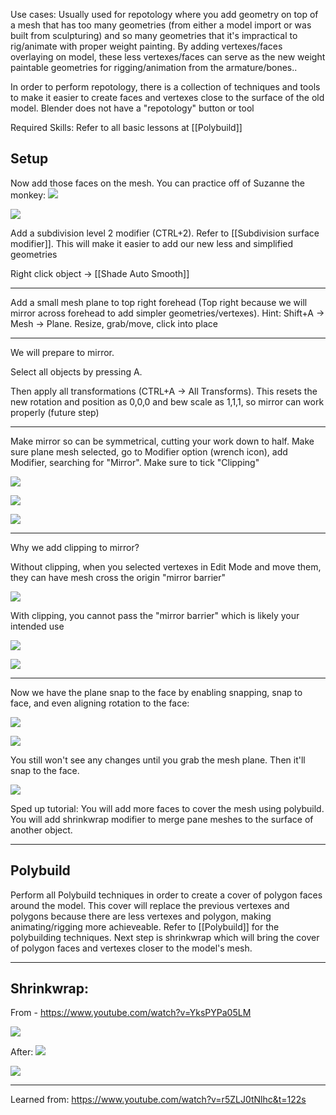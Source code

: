 
Use cases:
Usually used for repotology where you add geometry on top of a mesh that has too many geometries (from either a model import or was built from sculpturing) and so many geometries that it's impractical to rig/animate with proper weight painting. By adding vertexes/faces overlaying on model, these less vertexes/faces can serve as the new weight paintable geometries for rigging/animation from the armature/bones..

In order to perform repotology, there is a collection of techniques and tools to make it easier to create faces and vertexes close to the surface of the old model. Blender does not have a "repotology" button or tool


Required Skills: Refer to all basic lessons at [[Polybuild]]

## Setup

Now add those faces on the mesh. You can practice off of Suzanne the monkey:
![](https://i.imgur.com/7R0hCLp.png)

![](https://i.imgur.com/h6P0X6z.png)

Add a subdivision level 2 modifier (CTRL+2). Refer to [[Subdivision surface modifier]]. This will make it easier to add our new less and simplified geometries

Right click object -> [[Shade Auto Smooth]]

---

Add a small mesh plane to top right forehead (Top right because we will mirror across forehead to add simpler geometries/vertexes). Hint: Shift+A -> Mesh -> Plane. Resize, grab/move, click into place

---

We will prepare to mirror.

Select all objects by pressing A.

Then apply all transformations (CTRL+A -> All Transforms). This resets the new rotation and position as 0,0,0 and bew scale as 1,1,1, so mirror can work properly (future step)

---


Make mirror so can be symmetrical, cutting your work down to half. Make sure plane mesh selected, go to Modifier option (wrench icon), add Modifier, searching for "Mirror". Make sure to tick "Clipping"


![](https://i.imgur.com/kAGHVwy.png)

![](https://i.imgur.com/vfCoSWX.png)

![](https://i.imgur.com/V39ZMG3.png)


---

Why we add clipping to mirror?


Without clipping, when you selected vertexes in Edit Mode and move them, they can have mesh cross the origin "mirror barrier"


![](https://i.imgur.com/fBu5Ad7.png)


With clipping, you cannot pass the "mirror barrier" which is likely your intended use

![](https://i.imgur.com/d1PMHBr.png)

![](https://i.imgur.com/1LGE8BF.png)


---

Now we have the plane snap to the face by enabling snapping, snap to face, and even aligning rotation to the face:

![](https://i.imgur.com/hkABKMV.png)

![](https://i.imgur.com/QPpUfzr.png)

You still won't see any changes until you grab the mesh plane. Then it'll snap to the face.

![](https://i.imgur.com/bzIV6Y7.png)


Sped up tutorial:
You will add more faces to cover the mesh using polybuild. You will add shrinkwrap modifier to merge pane meshes to the surface of another object.


---


## Polybuild

Perform all Polybuild techniques in order to create a cover of polygon faces around the model. This cover will replace the previous vertexes and polygons because there are less vertexes and polygon, making animating/rigging more achieveable. Refer to [[Polybuild]] for the polybuilding techniques. Next step is shrinkwrap which will bring the cover of polygon faces and vertexes closer to the model's mesh.


---


## Shrinkwrap:
From - https://www.youtube.com/watch?v=YksPYPa05LM

![](https://i.imgur.com/bYgH5L8.png)

After:
![](https://i.imgur.com/L5UjHnu.png)

![](https://i.imgur.com/R3TipVO.png)


---


Learned from:
https://www.youtube.com/watch?v=r5ZLJ0tNlhc&t=122s